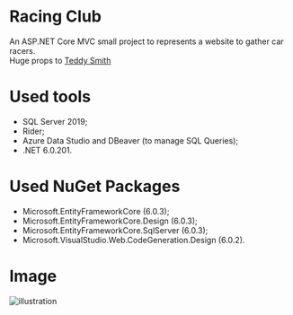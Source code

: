 # Racing Club
An ASP.NET Core MVC small project to represents a website to gather car racers.<br>Huge props to [Teddy Smith](https://www.youtube.com/channel/UCCqmbn5-z_t15tYbUreWcNA)

# Used tools
- SQL Server 2019;
- Rider;
- Azure Data Studio and DBeaver (to manage SQL Queries);
- .NET 6.0.201.

# Used NuGet Packages
- Microsoft.EntityFrameworkCore (6.0.3);
- Microsoft.EntityFrameworkCore.Design (6.0.3);
- Microsoft.EntityFrameworkCore.SqlServer (6.0.3);
- Microsoft.VisualStudio.Web.CodeGeneration.Design (6.0.2).

# Image
![illustration](https://user-images.githubusercontent.com/73988556/160298047-4314428e-222e-420c-962f-0b736e4423a9.png)
